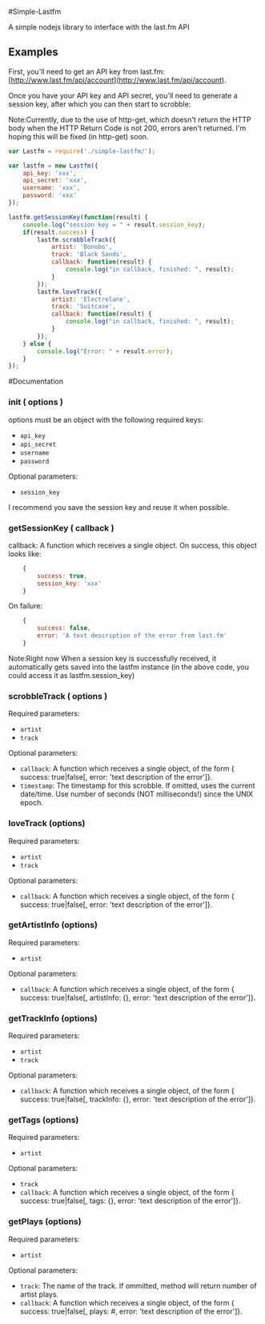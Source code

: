 #Simple-Lastfm

A simple nodejs library to interface with the last.fm API

## Examples

First, you'll need to get an API key from last.fm: [http://www.last.fm/api/account](http://www.last.fm/api/account).

Once you have your API key and API secret, you'll need to generate a session key, after which you can then start to scrobble:

Note:Currently, due to the use of http-get, which doesn't return the HTTP body when the HTTP Return Code is not 200, errors aren't returned. I'm hoping this will be fixed (in http-get) soon.

```js
var Lastfm = require('./simple-lastfm/');

var lastfm = new Lastfm({
	api_key: 'xxx',
	api_secret: 'xxx',
	username: 'xxx',
	password: 'xxx'
});

lastfm.getSessionKey(function(result) {
	console.log("session key = " + result.session_key);
	if(result.success) {
		lastfm.scrobbleTrack({
			artist: 'Bonobo',
			track: 'Black Sands',
			callback: function(result) {
				console.log("in callback, finished: ", result);
			}
		});
		lastfm.loveTrack({
			artist: 'Electrelane',
			track: 'Suitcase',
			callback: function(result) {
				console.log("in callback, finished: ", result);
			}
		});
	} else {
		console.log("Error: " + result.error);
	}
});
```

#Documentation

### init ( options )
options must be an object with the following required keys:

* `api_key`
* `api_secret`
* `username`
* `password`

Optional parameters:

* `session_key`

I recommend you save the session key and reuse it when possible.

### getSessionKey ( callback )
callback: A function which receives a single object. On success, this object looks like:

```js
	{
		success: true,
		session_key: 'xxx'
	}
```

On failure:

```js
	{
		success: false,
		error: 'A text description of the error from last.fm'
	}
```

Note:Right now 
When a session key is successfully received, it automatically gets saved into the lastfm instance (in the above code, you could access it as lastfm.session_key)


### scrobbleTrack ( options )
Required parameters:

* `artist`
* `track`

Optional parameters:

* `callback`: A function which receives a single object, of the form { success: true|false[, error: 'text description of the error']}.
* `timestamp`: The timestamp for this scrobble. If omitted, uses the current date/time. Use number of seconds (NOT milliseconds!) since the UNIX epoch.

### loveTrack (options)
Required parameters:

* `artist`
* `track`

Optional parameters:

* `callback`: A function which receives a single object, of the form { success: true|false[, error: 'text description of the error']}.

### getArtistInfo (options)
Required parameters:

* `artist`

Optional parameters:

* `callback`: A function which receives a single object, of the form { success: true|false[, artistInfo: {}, error: 'text description of the error']}.

### getTrackInfo (options)
Required parameters:

* `artist`
* `track`

Optional parameters:

* `callback`: A function which receives a single object, of the form { success: true|false[, trackInfo: {}, error: 'text description of the error']}.

### getTags (options)
Required parameters:

* `artist`

Optional parameters:

* `track`
* `callback`: A function which receives a single object, of the form { success: true|false[, tags: {}, error: 'text description of the error']}.

### getPlays (options)
Required parameters:

* `artist`

Optional parameters:

* `track`: The name of the track. If ommitted, method will return number of artist plays.
* `callback`: A function which receives a single object, of the form { success: true|false[, plays: #, error: 'text description of the error']}.

